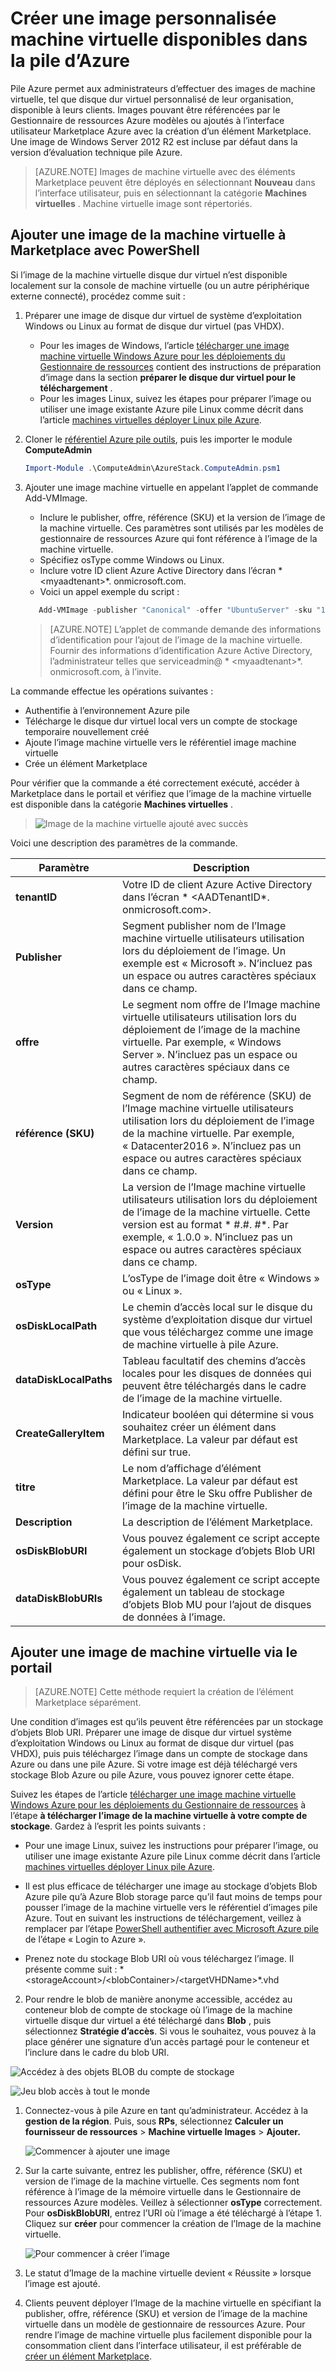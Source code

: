 <properties
    pageTitle="Ajout d’une image de la machine virtuelle à pile Azure | Microsoft Azure"
    description="Ajouter Windows ou Linux VM image personnalisée de votre organisation pour les clients à utiliser"
    services="azure-stack"
    documentationCenter=""
    authors="mattmcg"
    manager="darmour"
    editor=""/>

<tags
    ms.service="azure-stack"
    ms.workload="na"
    ms.tgt_pltfrm="na"
    ms.devlang="na"
    ms.topic="get-started-article"
    ms.date="09/26/2016"
    ms.author="mattmcg"/>

# <a name="make-a-custom-virtual-machine-image-available-in-azure-stack"></a>Créer une image personnalisée machine virtuelle disponibles dans la pile d’Azure


Pile Azure permet aux administrateurs d’effectuer des images de machine virtuelle, tel que disque dur virtuel personnalisé de leur organisation, disponible à leurs clients. Images pouvant être référencées par le Gestionnaire de ressources Azure modèles ou ajoutés à l’interface utilisateur Marketplace Azure avec la création d’un élément Marketplace. Une image de Windows Server 2012 R2 est incluse par défaut dans la version d’évaluation technique pile Azure.

> [AZURE.NOTE] Images de machine virtuelle avec des éléments Marketplace peuvent être déployés en sélectionnant **Nouveau** dans l’interface utilisateur, puis en sélectionnant la catégorie **Machines virtuelles** . Machine virtuelle image sont répertoriés.



## <a name="add-a-vm-image-to-marketplace-with-powershell"></a>Ajouter une image de la machine virtuelle à Marketplace avec PowerShell

Si l’image de la machine virtuelle disque dur virtuel n’est disponible localement sur la console de machine virtuelle (ou un autre périphérique externe connecté), procédez comme suit :

1. Préparer une image de disque dur virtuel de système d’exploitation Windows ou Linux au format de disque dur virtuel (pas VHDX).
    -   Pour les images de Windows, l’article [télécharger une image machine virtuelle Windows Azure pour les déploiements du Gestionnaire de ressources](virtual-machines-windows-upload-image.md) contient des instructions de préparation d’image dans la section **préparer le disque dur virtuel pour le téléchargement** .
    -   Pour les images Linux, suivez les étapes pour préparer l’image ou utiliser une image existante Azure pile Linux comme décrit dans l’article [machines virtuelles déployer Linux pile Azure](azure-stack-linux.md).

2. Cloner le [référentiel Azure pile outils](https://aka.ms/azurestackaddvmimage), puis les importer le module **ComputeAdmin**

    ```powershell
    Import-Module .\ComputeAdmin\AzureStack.ComputeAdmin.psm1
    ```

3. Ajouter une image machine virtuelle en appelant l’applet de commande Add-VMImage.
    -  Inclure le publisher, offre, référence (SKU) et la version de l’image de la machine virtuelle. Ces paramètres sont utilisés par les modèles de gestionnaire de ressources Azure qui font référence à l’image de la machine virtuelle.
    -  Spécifiez osType comme Windows ou Linux.
    -  Inclure votre ID client Azure Active Directory dans l’écran * &lt;myaadtenant&gt;*. onmicrosoft.com.
    - Voici un appel exemple du script :

    ```powershell
       Add-VMImage -publisher "Canonical" -offer "UbuntuServer" -sku "14.04.3-LTS" -version "1.0.0" -osType Linux -osDiskLocalPath 'C:\Users\AzureStackAdmin\Desktop\UbuntuServer.vhd' -tenantID <myaadtenant>.onmicrosoft.com
    ```

    > [AZURE.NOTE] L’applet de commande demande des informations d’identification pour l’ajout de l’image de la machine virtuelle. Fournir des informations d’identification Azure Active Directory, l’administrateur telles que serviceadmin@ * &lt;myaadtenant&gt;*. onmicrosoft.com, à l’invite.  

La commande effectue les opérations suivantes :
- Authentifie à l’environnement Azure pile
- Télécharge le disque dur virtuel local vers un compte de stockage temporaire nouvellement créé
- Ajoute l’image machine virtuelle vers le référentiel image machine virtuelle
- Crée un élément Marketplace

Pour vérifier que la commande a été correctement exécuté, accéder à Marketplace dans le portail et vérifiez que l’image de la machine virtuelle est disponible dans la catégorie **Machines virtuelles** .

> ![Image de la machine virtuelle ajouté avec succès](./media/azure-stack-add-vm-image/image5.PNG)

Voici une description des paramètres de la commande.


| Paramètre | Description |
|----------| ------------ |
|**tenantID** | Votre ID de client Azure Active Directory dans l’écran * &lt;AADTenantID*. onmicrosoft.com&gt;. |
|**Publisher** | Segment publisher nom de l’Image machine virtuelle utilisateurs utilisation lors du déploiement de l’image. Un exemple est « Microsoft ». N’incluez pas un espace ou autres caractères spéciaux dans ce champ.|
|**offre** | Le segment nom offre de l’Image machine virtuelle utilisateurs utilisation lors du déploiement de l’image de la machine virtuelle. Par exemple, « Windows Server ». N’incluez pas un espace ou autres caractères spéciaux dans ce champ. |
| **référence (SKU)** | Segment de nom de référence (SKU) de l’Image machine virtuelle utilisateurs utilisation lors du déploiement de l’image de la machine virtuelle. Par exemple, « Datacenter2016 ». N’incluez pas un espace ou autres caractères spéciaux dans ce champ. |
|**Version** | La version de l’Image machine virtuelle utilisateurs utilisation lors du déploiement de l’image de la machine virtuelle. Cette version est au format * \#.\#. \#*. Par exemple, « 1.0.0 ». N’incluez pas un espace ou autres caractères spéciaux dans ce champ.|
| **osType** | L’osType de l’image doit être « Windows » ou « Linux ». |
|**osDiskLocalPath** | Le chemin d’accès local sur le disque du système d’exploitation disque dur virtuel que vous téléchargez comme une image de machine virtuelle à pile Azure. |
|**dataDiskLocalPaths**| Tableau facultatif des chemins d’accès locales pour les disques de données qui peuvent être téléchargés dans le cadre de l’image de la machine virtuelle.|
|**CreateGalleryItem**| Indicateur booléen qui détermine si vous souhaitez créer un élément dans Marketplace. La valeur par défaut est défini sur true.|
|**titre**| Le nom d’affichage d’élément Marketplace. La valeur par défaut est défini pour être le Sku offre Publisher de l’image de la machine virtuelle.|
|**Description**| La description de l’élément Marketplace. |
|**osDiskBlobURI**| Vous pouvez également ce script accepte également un stockage d’objets Blob URI pour osDisk.|
|**dataDiskBlobURIs**| Vous pouvez également ce script accepte également un tableau de stockage d’objets Blob MU pour l’ajout de disques de données à l’image.|



## <a name="add-a-vm-image-through-the-portal"></a>Ajouter une image de machine virtuelle via le portail

> [AZURE.NOTE] Cette méthode requiert la création de l’élément Marketplace séparément.

Une condition d’images est qu’ils peuvent être référencées par un stockage d’objets Blob URI. Préparer une image de disque dur virtuel système d’exploitation Windows ou Linux au format de disque dur virtuel (pas VHDX), puis puis téléchargez l’image dans un compte de stockage dans Azure ou dans une pile Azure. Si votre image est déjà téléchargé vers stockage Blob Azure ou pile Azure, vous pouvez ignorer cette étape.

Suivez les étapes de l’article [télécharger une image machine virtuelle Windows Azure pour les déploiements du Gestionnaire de ressources](https://azure.microsoft.com/documentation/articles/virtual-machines-windows-upload-image/) à l’étape **à télécharger l’image de la machine virtuelle à votre compte de stockage**. Gardez à l’esprit les points suivants :

-   Pour une image Linux, suivez les instructions pour préparer l’image, ou utiliser une image existante Azure pile Linux comme décrit dans l’article [machines virtuelles déployer Linux pile Azure](azure-stack-linux.md).

- Il est plus efficace de télécharger une image au stockage d’objets Blob Azure pile qu’à Azure Blob storage parce qu’il faut moins de temps pour pousser l’image de la machine virtuelle vers le référentiel d’images pile Azure. Tout en suivant les instructions de téléchargement, veillez à remplacer par l’étape [PowerShell authentifier avec Microsoft Azure pile](azure-stack-deploy-template-powershell.md) de l’étape « Login to Azure ».

- Prenez note du stockage Blob URI où vous téléchargez l’image. Il présente comme suit : * &lt;storageAccount&gt;/&lt;blobContainer&gt;/&lt;targetVHDName&gt;*.vhd

2.  Pour rendre le blob de manière anonyme accessible, accédez au conteneur blob de compte de stockage où l’image de la machine virtuelle disque dur virtuel a été téléchargé dans **Blob** , puis sélectionnez **Stratégie d’accès**. Si vous le souhaitez, vous pouvez à la place générer une signature d’un accès partagé pour le conteneur et l’inclure dans le cadre du blob URI.

![Accédez à des objets BLOB du compte de stockage](./media/azure-stack-add-vm-image/image1.png)

![Jeu blob accès à tout le monde](./media/azure-stack-add-vm-image/image2.png)

1.  Connectez-vous à pile Azure en tant qu’administrateur. Accédez à la **gestion de la région**. Puis, sous **RPs**, sélectionnez **Calculer un fournisseur de ressources** > **Machine virtuelle Images** > **Ajouter.**

    ![Commencer à ajouter une image](./media/azure-stack-add-vm-image/image3.png)

2.  Sur la carte suivante, entrez les publisher, offre, référence (SKU) et version de l’image de la machine virtuelle. Ces segments nom font référence à l’image de la mémoire virtuelle dans le Gestionnaire de ressources Azure modèles. Veillez à sélectionner **osType** correctement. Pour **osDiskBlobURI**, entrez l’URI où l’image a été téléchargé à l’étape 1. Cliquez sur **créer** pour commencer la création de l’Image de la machine virtuelle.

    ![Pour commencer à créer l’image](./media/azure-stack-add-vm-image/image4.png)

3.  Le statut d’Image de la machine virtuelle devient « Réussite » lorsque l’image est ajouté.

4.  Clients peuvent déployer l’Image de la machine virtuelle en spécifiant la publisher, offre, référence (SKU) et version de l’image de la machine virtuelle dans un modèle de gestionnaire de ressources Azure. Pour rendre l’image de machine virtuelle plus facilement disponible pour la consommation client dans l’interface utilisateur, il est préférable de [créer un élément Marketplace](azure-stack-create-and-publish-marketplace-item.md).

